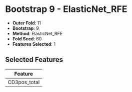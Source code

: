 # Bootstrap 9 - ElasticNet_RFE

- **Outer Fold**: 11
- **Bootstrap**: 9
- **Method**: ElasticNet_RFE
- **Fold Seed**: 60
- **Features Selected**: 1

## Selected Features

| Feature |
|---------|
| CD3pos_total |
